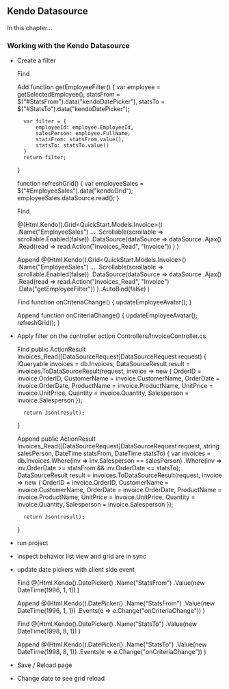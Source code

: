 ## Kendo Datasource

In this chapter...

### Working with the Kendo Datasource

- Create a filter

	Find
	<script>
		...
    </script>
	
	Add
    function getEmployeeFilter() {
        var employee = getSelectedEmployee(),
            statsFrom = $("#StatsFrom").data("kendoDatePicker"),
            statsTo = $("#StatsTo").data("kendoDatePicker");

        var filter = {
            employeeId: employee.EmployeeId,
            salesPerson: employee.FullName,
            statsFrom: statsFrom.value(),
            statsTo: statsTo.value()
        }
        return filter;
    }
	
	function refreshGrid() {
        var employeeSales = $("#EmployeeSales").data("kendoGrid");
        employeeSales.dataSource.read();
    }

	Find
	
	@(Html.Kendo().Grid<QuickStart.Models.Invoice>()
	      .Name("EmployeeSales")
		  ...
	      .Scrollable(scrollable => scrollable.Enabled(false))
	      .DataSource(dataSource => dataSource
	          .Ajax()
	          .Read(read => read.Action("Invoices_Read", "Invoice"))
	      )
	)

	Append
	@(Html.Kendo().Grid<QuickStart.Models.Invoice>()
	      .Name("EmployeeSales")
	      ...
	      .Scrollable(scrollable => scrollable.Enabled(false))
	      .DataSource(dataSource => dataSource
	          .Ajax()
	          .Read(read => read.Action("Invoices_Read", "Invoice")
	          .Data("getEmployeeFilter"))
	      )
		  .AutoBind(false)
	)

	Find
	function onCriteriaChange() {
        updateEmployeeAvatar();
	}

	Append
	function onCriteriaChange() {
        updateEmployeeAvatar();
        refreshGrid();
	}

- Apply filter on the controller action Controllers/InvoiceController.cs

	Find
    public ActionResult Invoices_Read([DataSourceRequest]DataSourceRequest request)
    {
        IQueryable<Invoice> invoices = db.Invoices;
        DataSourceResult result = invoices.ToDataSourceResult(request, invoice => new {
            OrderID = invoice.OrderID,
            CustomerName = invoice.CustomerName,
            OrderDate = invoice.OrderDate,
            ProductName = invoice.ProductName,
            UnitPrice = invoice.UnitPrice,
            Quantity = invoice.Quantity,
            Salesperson = invoice.Salesperson
        });

        return Json(result);
    }

	Append
    public ActionResult Invoices_Read([DataSourceRequest]DataSourceRequest request,
        string salesPerson,
        DateTime statsFrom, 
        DateTime statsTo)
    {
        var invoices = db.Invoices.Where(inv => inv.Salesperson == salesPerson)
            .Where(inv => inv.OrderDate >= statsFrom && inv.OrderDate <= statsTo);
        DataSourceResult result = invoices.ToDataSourceResult(request, invoice => new {
            OrderID = invoice.OrderID,
            CustomerName = invoice.CustomerName,
            OrderDate = invoice.OrderDate,
            ProductName = invoice.ProductName,
            UnitPrice = invoice.UnitPrice,
            Quantity = invoice.Quantity,
            Salesperson = invoice.Salesperson
        });

        return Json(result);
    }

- run project
- inspect behavior list view and grid are in sync

- update date pickers with client side event

	Find
    @(Html.Kendo().DatePicker()
                    .Name("StatsFrom")
                    .Value(new DateTime(1996, 1, 1))
	)
                    
	Append
    @(Html.Kendo().DatePicker()
                    .Name("StatsFrom")
                    .Value(new DateTime(1996, 1, 1))
                    .Events(e => e.Change("onCriteriaChange"))
	)

	Find
    @(Html.Kendo().DatePicker()
			        .Name("StatsTo")
			        .Value(new DateTime(1998, 8, 1))
	)
			        

	Append
    @(Html.Kendo().DatePicker()
			        .Name("StatsTo")
			        .Value(new DateTime(1998, 8, 1))
			        .Events(e => e.Change("onCriteriaChange"))
	)

- Save / Reload page
- Change date to see grid reload